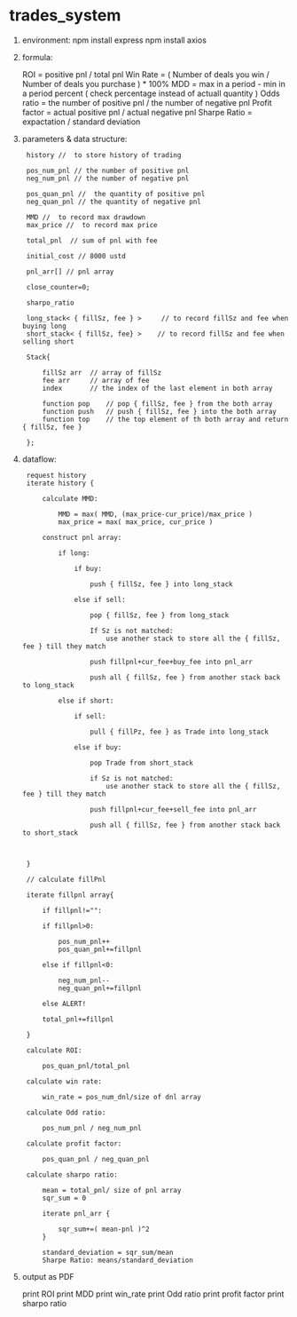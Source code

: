 # trades_system

1. environment:
    npm install express
    npm install axios

2. formula:
    
    ROI = positive pnl / total pnl
    Win Rate = ( Number of deals you win / Number of deals you purchase ) * 100%
    MDD = max in a period - min in a period percent ( check percentage instead of actuall quantity )
    Odds ratio = the number of positive pnl / the number of negative pnl
    Profit factor = actual positive pnl / actual negative pnl
    Sharpe Ratio =  expactation / standard deviation
    

3. parameters & data structure:

        history //  to store history of trading

        pos_num_pnl // the number of positive pnl
        neg_num_pnl // the number of negative pnl

        pos_quan_pnl //  the quantity of positive pnl
        neg_quan_pnl // the quantity of negative pnl

        MMD //  to record max drawdown
        max_price //  to record max price

        total_pnl  // sum of pnl with fee

        initial_cost // 8000 ustd

        pnl_arr[] // pnl array

        close_counter=0;

        sharpo_ratio

        long_stack< { fillSz, fee } >     // to record fillSz and fee when buying long
        short_stack< { fillSz, fee} >    // to record fillSz and fee when selling short

        Stack{

            fillSz arr  // array of fillSz
            fee arr     // array of fee
            index       // the index of the last element in both array

            function pop    // pop { fillSz, fee } from the both array
            function push   // push { fillSz, fee } into the both array
            function top    // the top element of th both array and return { fillSz, fee }

        };

4. dataflow:

        request history
        iterate history {

            calculate MMD:

                MMD = max( MMD, (max_price-cur_price)/max_price )
                max_price = max( max_price, cur_price )

            construct pnl array:

                if long:

                    if buy:

                        push { fillSz, fee } into long_stack
                    
                    else if sell:

                        pop { fillSz, fee } from long_stack
                        
                        If Sz is not matched:
                            use another stack to store all the { fillSz, fee } till they match

                        push fillpnl+cur_fee+buy_fee into pnl_arr

                        push all { fillSz, fee } from another stack back to long_stack

                else if short:

                    if sell:

                        pull { fillPz, fee } as Trade into long_stack

                    else if buy:

                        pop Trade from short_stack
                        
                        if Sz is not matched:
                            use another stack to store all the { fillSz, fee } till they match
                        
                        push fillpnl+cur_fee+sell_fee into pnl_arr

                        push all { fillSz, fee } from another stack back to short_stack

            

        }

        // calculate fillPnl

        iterate fillpnl array{

            if fillpnl!="":

            if fillpnl>0:

                pos_num_pnl++
                pos_quan_pnl+=fillpnl

            else if fillpnl<0:

                neg_num_pnl--
                neg_quan_pnl+=fillpnl

            else ALERT!

            total_pnl+=fillpnl

        }

        calculate ROI:

            pos_quan_pnl/total_pnl

        calculate win rate:
            
            win_rate = pos_num_dnl/size of dnl array

        calculate Odd ratio:

            pos_num_pnl / neg_num_pnl
        
        calculate profit factor:

            pos_quan_pnl / neg_quan_pnl

        calculate sharpo ratio:

            mean = total_pnl/ size of pnl array
            sqr_sum = 0

            iterate pnl_arr {

                sqr_sum+=( mean-pnl )^2
            }

            standard_deviation = sqr_sum/mean
            Sharpe Ratio: means/standard_deviation

5. output as PDF

    print ROI
    print MDD
    print win_rate
    print Odd ratio
    print profit factor
    print sharpo ratio



            

                



        
